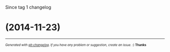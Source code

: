 <a name="">Since tag 1 changelog</a>
#  (2014-11-23)



---
<sub><sup>*Generated with [git-changelog](https://github.com/rafinskipg/git-changelog). If you have any problem or suggestion, create an issue.* :) **Thanks** </sub></sup>